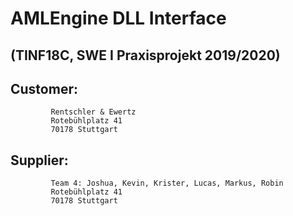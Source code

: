 # AMLEngine DLL Interface


## (TINF18C, SWE I Praxisprojekt 2019/2020) 
 
 
## Customer: 
             Rentschler & Ewertz
             Rotebühlplatz 41
             70178 Stuttgart
                    	
## Supplier:    
             Team 4: Joshua, Kevin, Krister, Lucas, Markus, Robin
             Rotebühlplatz 41
             70178 Stuttgart


